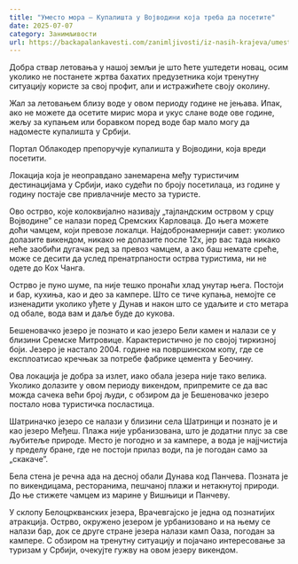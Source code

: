 ```yaml
---
title: "Уместо мора – Купалишта у Војводини која треба да посетите"
date: 2025-07-07
category: Занимљивости
url: https://backapalankavesti.com/zanimljivosti/iz-nasih-krajeva/umesto-mora-kupalista-u-vojvodini-koja-treba-da-posetite/
---
```


Добра ствар летовања у нашој земљи је што ћете уштедети новац, осим уколико не постанете жртва бахатих предузетника који тренутну ситуацију користе за свој профит, али и истражићете своју околину.

Жал за летовањем близу воде у овом периоду године не јењава. Ипак, ако не можете да осетите мирис мора и укус слане воде ове године, жељу за купањем или боравком поред воде бар мало могу да надоместе купалишта у Србији.

Портал Облакодер препоручује купалишта у Војводини, која вреди посетити.

Локација која је неоправдано занемарена међу туристичим дестинацијама у Србији, иако судећи по броју посетилаца, из године у годину постаје све привлачније место за туристе.

Ово острво, које колоквијално називају „тајландским острвом у срцу Војводине” се налази поред Сремских Карловаца. До њега можете доћи чамцем, који превозе локалци. Најдобронамернији савет: уколико долазите викендом, никако не долазите после 12х, јер вас тада никако неће заобићи дугачак ред за превоз чамцем, а ако баш немате среће, може се десити да услед пренатрпаности острва туристима, ни не одете до Кох Чанга.

Острво је пуно шуме, па није тешко пронаћи хлад унутар њега. Постоји и бар, кухиња, као и део за кампере. Што се тиче купања, немојте се изненадити уколико уђете у Дунав и након што се удаљите и сто метара од обале, вода вам и даље буде до кукова.

Бешеновачко језеро је познато и као језеро Бели камен и налази се у близини Сремске Митровице. Карактеристично је по својој тиркизној боји. Језеро је настало 2004. године на површинском копу, где се експлоатисао кречњак за потребе фабрике цемента у Беочину.

Ова локација је добра за излет, иако обала језера није тако велика. Уколико долазите у овом периоду викендом, припремите се да вас можда сачека већи број људи, с обзиром да је Бешеновачко језеро постало нова туристичка посластица.

Шатриначко језеро се налази у близини села Шатринци и познато је и као језеро Међеш. Плажа није урбанизована, што је додатни плус за све љубитеље природе. Место је погодно и за кампере, а вода је најјчистија у пределу бране, где не постоји прилаз води, па је погодан само за „скакаче”.

Бела стена је речна ада на десној обали Дунава код Панчева. Позната је по викендицама, ресторанима, пешчаној плажи и нетакнутој природи. До ње стижете чамцем из марине у Вишњици и Панчеву.

У склопу Белоцркванских језера, Врачевгајско је једна од познатијих атракција. Острво, окружено језером је урбанизовано и на њему се налази бар, док се друге стране језера налази камп Оаза, погодан за кампере. С обзиром на тренутну ситуацију и појачано интересовање за туризам у Србији, очекујте гужву на овом језеру викендом.
